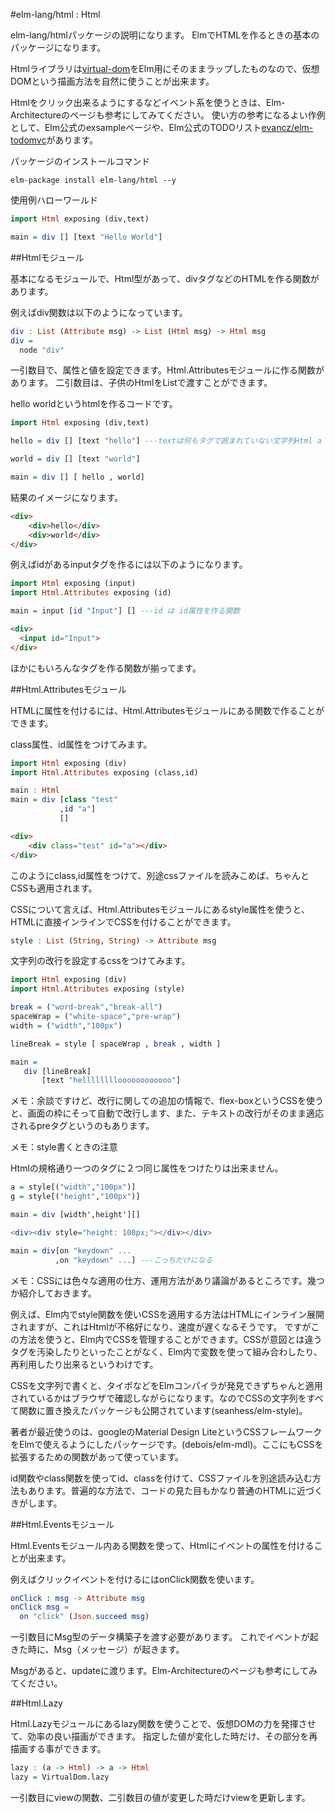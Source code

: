#elm-lang/html : Html

elm-lang/htmlパッケージの説明になります。
ElmでHTMLを作るときの基本のパッケージになります。

Htmlライブラリは[virtual-dom](https://github.com/Matt-Esch/virtual-dom)をElm用にそのままラップしたものなので、仮想DOMという描画方法を自然に使うことが出来ます。

Htmlをクリック出来るようにするなどイベント系を使うときは、Elm-Architectureのページも参考にしてみてください。
使い方の参考になるよい作例として、Elm公式のexsampleページや、Elm公式のTODOリスト[evancz/elm-todomvc](https://github.com/evancz/elm-todomvc)があります。

パッケージのインストールコマンド

```
elm-package install elm-lang/html --y
```

使用例ハローワールド

```hs
import Html exposing (div,text)

main = div [] [text "Hello World"]
```


##Htmlモジュール

基本になるモジュールで、Html型があって、divタグなどのHTMLを作る関数があります。

例えばdiv関数は以下のようになっています。

```hs
div : List (Attribute msg) -> List (Html msg) -> Html msg
div =
  node "div"
```

一引数目で、属性と値を設定できます。Html.Attributesモジュールに作る関数があります。
二引数目は、子供のHtmlをListで渡すことができます。  


hello worldというhtmlを作るコードです。

```hs
import Html exposing (div,text)

hello = div [] [text "hello"] ---textは何もタグで囲まれていない文字列Html a を作る

world = div [] [text "world"]

main = div [] [ hello , world]

```

結果のイメージになります。

```html
<div>
    <div>hello</div>
    <div>world</div>
</div>
```

例えばidがあるinputタグを作るには以下のようになります。

```hs
import Html exposing (input)
import Html.Attributes exposing (id)

main = input [id "Input"] [] ---id は id属性を作る関数
```

```html
<div>
  <input id="Input">
</div>
```

ほかにもいろんなタグを作る関数が揃ってます。


##Html.Attributesモジュール


HTMLに属性を付けるには、Html.Attributesモジュールにある関数で作ることができます。

class属性、id属性をつけてみます。

```hs
import Html exposing (div)
import Html.Attributes exposing (class,id)

main : Html
main = div [class "test"  
           ,id "a"]
           []
```

```html
<div>
    <div class="test" id="a"></div>
</div>
```

このようにclass,id属性をつけて、別途cssファイルを読みこめば、ちゃんとCSSも適用されます。

CSSについて言えば、Html.Attributesモジュールにあるstyle属性を使うと、HTMLに直接インラインでCSSを付けることができます。

```hs
style : List (String, String) -> Attribute msg
```

文字列の改行を設定するcssをつけてみます。


```hs
import Html exposing (div)
import Html.Attributes exposing (style)

break = ("word-break","break-all")
spaceWrap = ("white-space","pre-wrap")
width = ("width","100px")

lineBreak = style [ spaceWrap , break , width ]

main =
   div [lineBreak]
       [text "helllllllloooooooooooo"]

```

メモ：余談ですけど、改行に関しての追加の情報で、flex-boxというCSSを使うと、画面の枠にそって自動で改行します、また、テキストの改行がそのまま適応されるpreタグというのもあります。

メモ：style書くときの注意

Htmlの規格通り一つのタグに２つ同じ属性をつけたりは出来ません。

```hs
a = style[("width","100px")]
g = style[("height","100px")]

main = div [width',height'][]

<div><div style="height: 100px;"></div></div>

main = div[on "keydown" ...
          ,on "keydown" ...] ---こっちだけになる

```

メモ：CSSには色々な適用の仕方、運用方法があり議論があるところです。幾つか紹介しておきます。

例えば、Elm内でstyle関数を使いCSSを適用する方法はHTMLにインライン展開されますが、これはHtmlが不格好になり、速度が遅くなるそうです。
ですがこの方法を使うと、Elm内でCSSを管理することができます。CSSが意図とは違うタグを汚染したりといったことがなく、Elm内で変数を使って組み合わしたり、再利用したり出来るというわけです。

CSSを文字列で書くと、タイポなどをElmコンパイラが発見できずちゃんと適用されているかはブラウザで確認しながらになります。なのでCSSの文字列をすべて関数に置き換えたパッケージも公開されています(seanhess/elm-style)。

著者が最近使うのは、googleのMaterial Design LiteというCSSフレームワークをElmで使えるようにしたパッケージです。(debois/elm-mdl)。ここにもCSSを拡張するための関数があって使っています。

id関数やclass関数を使ってid、classを付けて、CSSファイルを別途読み込む方法もあります。普遍的な方法で、コードの見た目もかなり普通のHTMLに近づくきがします。


##Html.Eventsモジュール

Html.Eventsモジュール内ある関数を使って、Htmlにイベントの属性を付けることが出来ます。

例えばクリックイベントを付けるにはonClick関数を使います。

```elm
onClick : msg -> Attribute msg
onClick msg =
  on "click" (Json.succeed msg)
```

一引数目にMsg型のデータ構築子を渡す必要があります。
これでイベントが起きた時に、Msg（メッセージ）が起きます。

Msgがあると、updateに渡ります。Elm-Architectureのページも参考にしてみてください。


##Html.Lazy

Html.Lazyモジュールにあるlazy関数を使うことで、仮想DOMの力を発揮させて、効率の良い描画ができます。
指定した値が変化した時だけ、その部分を再描画する事ができます。

```hs
lazy : (a -> Html) -> a -> Html
lazy = VirtualDom.lazy
```

一引数目にviewの関数、二引数目の値が変更した時だけviewを更新します。
